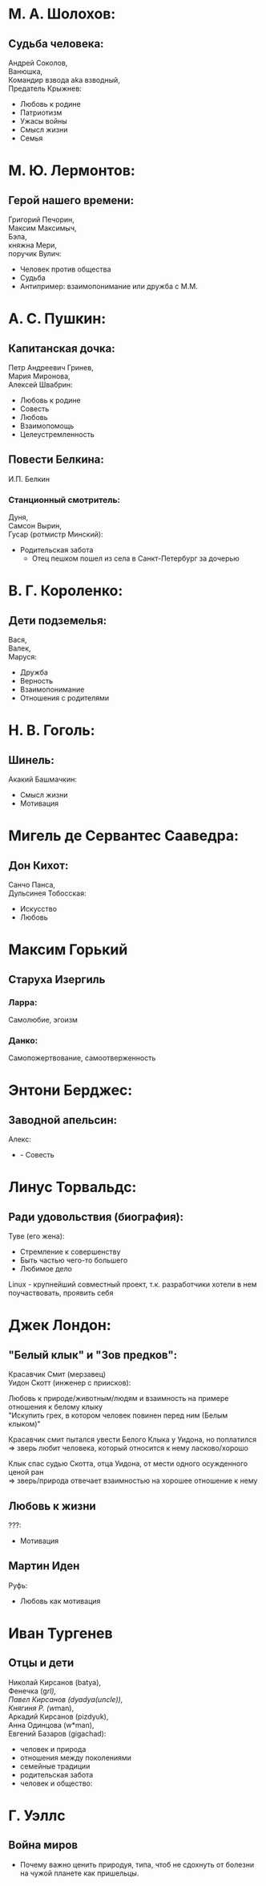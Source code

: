 # М. А. Шолохов:

## Судьба человека:

Андрей Соколов,  
Ванюшка,  
Командир взвода aka взводный,  
Предатель Крыжнев:

* Любовь к родине
* Патриотизм
* Ужасы войны
* Смысл жизни
* Семья

# М. Ю. Лермонтов:
## Герой нашего времени:

Григорий Печорин,  
Максим Максимыч,  
Бэла,  
княжна Мери,  
поручик Вулич:

* Человек против общества
* Судьба
* Антипример: взаимопонимание или дружба с М.М.

# А. С. Пушкин:

## Капитанская дочка:

Петр Андреевич Гринев,  
Мария Миронова,  
Алексей Швабрин:

* Любовь к родине
* Совесть
* Любовь
* Взаимопомощь
* Целеустремленность

## Повести Белкина:

И.П. Белкин

### Станционный смотритель:

Дуня,  
Самсон Вырин,  
Гусар (ротмистр Минский):

* Родительская забота
  - Отец пешком пошел из села в Санкт-Петербург за дочерью

# В. Г. Короленко:
## Дети подземелья:

Вася,  
Валек,  
Маруся:

* Дружба
* Верность
* Взаимопонимание
* Отношения с родителями

# Н. В. Гоголь:

## Шинель:

Акакий Башмачкин:

* Смысл жизни
* Мотивация

# Мигель де Сервантес Сааведра:
## Дон Кихот:

Санчо Панса,  
Дульсинея Тобосская:

* Искусство
* Любовь

# Максим Горький

## Старуха Изергиль

### Ларра:

Самолюбие, эгоизм

### Данко:

Самопожертвование, самоотверженность

# Энтони Берджес:
## Заводной апельсин:

Алекс:

* \- Совесть

# Линус Торвальдс:
## Ради удовольствия (биография):

Туве (его жена):

* Стремление к совершенству  
* Быть частью чего-то большего  
* Любимое дело

Linux - крупнейший совместный проект, т.к. разработчики хотели в нем поучаствовать, проявить себя

# Джек Лондон:

## "Белый клык" и "Зов предков":

Красавчик Смит (мерзавец)  
Уидон Скотт (инженер с приисков):

Любовь к природе/животным/людям и взаимность на примере отношения к белому клыку  
"Искупить грех, в котором человек повинен перед ним (Белым клыком)"

Красавчик смит пытался увести Белого Клыка у Уидона, но поплатился  
=> зверь любит человека, который относится к нему ласково/хорошо

Клык спас судью Скотта, отца Уидона, от мести одного осужденного ценой ран  
=> зверь/природа отвечает взаимностью на хорошее отношение к нему

## Любовь к жизни

???:
* Мотивация

## Мартин Иден

Руфь:
* Любовь как мотивация

# Иван Тургенев

## Отцы и дети

Николай Кирсанов (batya),  
Фенечка (g*rl),  
Павел Кирсанов (dyadya(uncle)),  
Княгиня Р. (w*man),  
Аркадий Кирсанов (pizdyuk),  
Анна Одинцова (w*man),  
Евгений Базаров (gigachad):

* человек и природа
* отношения между поколениями
* семейные традиции
* родительская забота
* человек и общество:

# Г. Уэллс

## Война миров

- Почему важно ценить природуя, типа, чтоб не сдохнуть от болезни на чужой планете как пришельцы.
